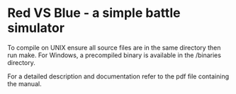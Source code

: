 # Red VS Blue - a simple battle simulator

To compile on UNIX ensure all source files are in the same directory then run make. For Windows, a precompiled binary is available in the /binaries directory.

For a detailed description and documentation refer to the pdf file containing the manual.
